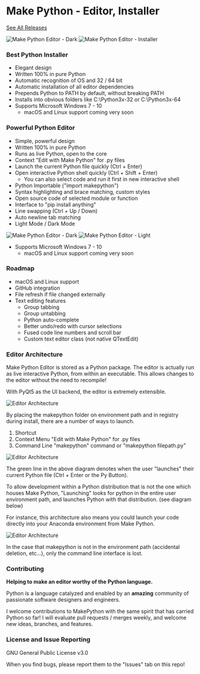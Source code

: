 # Make Python - Editor, Installer

[See All Releases](https://github.com/jonnyhyman/MakePython/releases)

 ![Make Python Editor - Dark](https://github.com/jonnyhyman/MakePython/blob/master/images/dark.png?raw=true)
![Make Python Editor - Installer](https://github.com/jonnyhyman/MakePython/blob/master/images/installer.png?raw=true)

### Best Python Installer
 * Elegant design
 * Written 100% in pure Python
 * Automatic recognition of OS and 32 / 64 bit
 * Automatic installation of all editor dependencies
 * Prepends Python to PATH by default, without breaking PATH
 * Installs into obvious folders like C:\Python3x-32 or C:\Python3x-64
 * Supports Microsoft Windows 7 - 10
 	* macOS and Linux support coming very soon



### Powerful Python Editor
 * Simple, powerful design
 * Written 100% in pure Python
 * Runs as live Python, open to the core
 * Context "Edit with Make Python" for .py files
 * Launch the current Python file quickly (Ctrl + Enter)
 * Open interactive Python shell quickly (Ctrl + Shift + Enter)
 	* You can also select code and run it first in new interactive shell
 * Python Importable ("import makepython")
 * Syntax highlighting and brace matching, custom styles
 * Open source code of selected module or function
 * Interface to "pip install anything"
 * Line swapping (Ctrl +  Up / Down)
 * Auto newline tab matching
 * Light Mode / Dark Mode

  ![Make Python Editor - Dark](https://github.com/jonnyhyman/MakePython/blob/master/images/dark.png?raw=true)
 ![Make Python Editor - Light](https://github.com/jonnyhyman/MakePython/blob/master/images/light.png?raw=true)

 * Supports Microsoft Windows 7 - 10
 	* macOS and Linux support coming very soon

### Roadmap

* macOS and Linux support
* GitHub integration
* File refresh if file changed externally
* Text editing features
	* Group tabbing
	* Group untabbing
	* Python auto-complete
	* Better undo/redo with cursor selections
	* Fused code line numbers and scroll bar
  * Custom text editor class (not native QTextEdit)

### Editor Architecture

Make Python Editor is stored as a Python package. The editor is actually run as live interactive Python, from within an executable. This allows changes to the editor without the need to recompile!

With PyQt5 as the UI backend, the editor is extremely extensible.

 ![Editor Architecture](https://github.com/jonnyhyman/MakePython/blob/master/images/editorarch.png?raw=true)

By placing the makepython folder on environment path and in registry during install, there are a number of ways to launch.

1. Shortcut
2. Context Menu "Edit with Make Python" for .py files
3. Command Line "makepython" command or "makepython filepath.py"

 ![Editor Architecture](https://github.com/jonnyhyman/MakePython/blob/master/images/editorarch2.png?raw=true)

The green line in the above diagram denotes when the user "launches" their current Python file (Ctrl + Enter or the Py Button).

To allow development within a Python distribution that is not the one which houses Make Python, "Launching" looks for python in the entire user environment path, and launches Python with that distribution. (see diagram below)

For instance, this architecture also means you could launch your code directly into your Anaconda environment from Make Python.

  ![Editor Architecture](https://github.com/jonnyhyman/MakePython/blob/master/images/editorarch3.png?raw=true)

 In the case that makepython is not in the environment path (accidental deletion, etc...), only the command line interface is lost.

### Contributing
__Helping to make an editor worthy of the Python language.__

Python is a language catalyzed and enabled by an __amazing__ community of passionate software designers and engineers.

I welcome contributions to MakePython with the same spirit that has carried Python so far! I will evaluate pull requests / merges weekly, and welcome new ideas, branches, and features.


### License and Issue Reporting

GNU General Public License v3.0

When you find bugs, please report them to the "Issues" tab on this repo!
